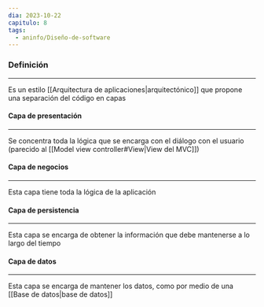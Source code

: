 ```yaml
---
dia: 2023-10-22
capitulo: 8
tags:
  - aninfo/Diseño-de-software
---
```

### Definición
---
Es un estilo [[Arquitectura de aplicaciones|arquitectónico]] que propone una separación del código en capas

#### Capa de presentación
---
Se concentra toda la lógica que se encarga con el diálogo con el usuario (parecido al [[Model view controller#View|View del MVC]])

#### Capa de negocios
---
Esta capa tiene toda la lógica de la aplicación

#### Capa de persistencia
---
Esta capa se encarga de obtener la información que debe mantenerse a lo largo del tiempo

#### Capa de datos
---
Esta capa se encarga de mantener los datos, como por medio de una [[Base de datos|base de datos]]